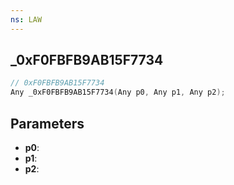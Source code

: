 ```yaml
---
ns: LAW
---
```

## _0xF0FBFB9AB15F7734

```c
// 0xF0FBFB9AB15F7734
Any _0xF0FBFB9AB15F7734(Any p0, Any p1, Any p2);
```

## Parameters
* **p0**:
* **p1**:
* **p2**:

